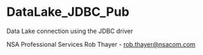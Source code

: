# DataLake_JDBC_Pub
Data Lake connection using the JDBC driver

NSA Professional Services
Rob Thayer - rob.thayer@nsacom.com


